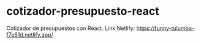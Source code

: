 # cotizador-presupuesto-react
Cotizador de presupuestos con React.
Link Netlify: https://funny-tulumba-f7e61d.netlify.app/
